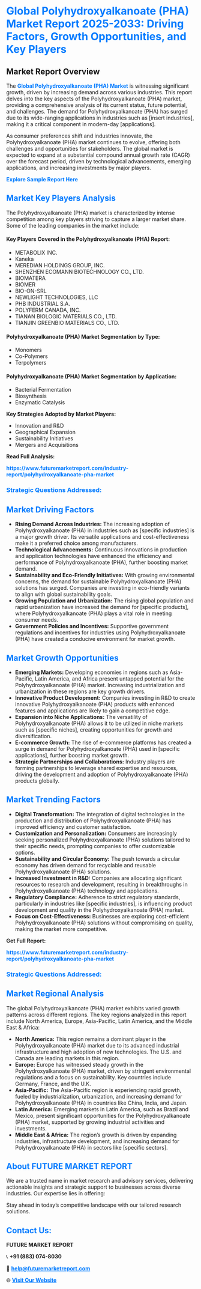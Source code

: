 <h1 style="color: #007BFF;">Global Polyhydroxyalkanoate (PHA) Market Report 2025-2033: Driving Factors, Growth Opportunities, and Key Players</h1>

<section id="overview">
<h2>Market Report Overview</h2>
<p>The <a href="https://www.futuremarketreport.com/industry-report/polyhydroxyalkanoate-pha-market" style="color: #007BFF; text-decoration: none;"><strong>Global Polyhydroxyalkanoate (PHA) Market</strong></a> is witnessing significant growth, driven by increasing demand across various industries. This report delves into the key aspects of the Polyhydroxyalkanoate (PHA) market, providing a comprehensive analysis of its current status, future potential, and challenges. The demand for Polyhydroxyalkanoate (PHA) has surged due to its wide-ranging applications in industries such as [insert industries], making it a critical component in modern-day [applications].</p>
<p>As consumer preferences shift and industries innovate, the Polyhydroxyalkanoate (PHA) market continues to evolve, offering both challenges and opportunities for stakeholders. The global market is expected to expand at a substantial compound annual growth rate (CAGR) over the forecast period, driven by technological advancements, emerging applications, and increasing investments by major players.</p>
</section>

<section id="overview">
<p><a href="https://www.futuremarketreport.com/request-sample/reportId=102703" style="color: #007BFF; text-decoration: none;"><strong>Explore Sample Report Here</strong></a></p>
</section>

<section id="key-players">
<h2 style="color: #007BFF;">Market Key Players Analysis</h2>
<p>The Polyhydroxyalkanoate (PHA) market is characterized by intense competition among key players striving to capture a larger market share. Some of the leading companies in the market include:</p>
<h4>Key Players Covered in the Polyhydroxyalkanoate (PHA) Report:</h4>
<ul><li>METABOLIX INC.</li><li>Kaneka</li><li>MEREDIAN HOLDINGS GROUP, INC.</li><li>SHENZHEN ECOMANN BIOTECHNOLOGY CO., LTD.</li><li>BIOMATERA</li><li>BIOMER</li><li>BIO-ON-SRL</li><li>NEWLIGHT TECHNOLOGIES, LLC</li><li>PHB INDUSTRIAL S.A.</li><li>POLYFERM CANADA, INC.</li><li>TIANAN BIOLOGIC MATERIALS CO., LTD.</li><li>TIANJIN GREENBIO MATERIALS CO., LTD.</li></ul>
<h4>Polyhydroxyalkanoate (PHA) Market Segmentation by Type:</h4>
<ul><li>Monomers</li><li>Co-Polymers</li><li>Terpolymers</li></ul>

<h4>Polyhydroxyalkanoate (PHA) Market Segmentation by Application:</h4>
<ul><li>Bacterial Fermentation</li><li>Biosynthesis</li><li>Enzymatic Catalysis</li></ul>
<p><strong>Key Strategies Adopted by Market Players:</strong></p>
<ul>
<li>Innovation and R&D</li>
<li>Geographical Expansion</li>
<li>Sustainability Initiatives</li>
<li>Mergers and Acquisitions</li>
</ul>
</section>

<section>
<p><strong>Read Full Analysis: </strong></p><a href="https://www.futuremarketreport.com/industry-report/polyhydroxyalkanoate-pha-market" style="color: #007BFF; text-decoration: none;"><strong>https://www.futuremarketreport.com/industry-report/polyhydroxyalkanoate-pha-market</strong></a>
<h3 style="color: #007BFF;">Strategic Questions Addressed:</h3>
</section>

<section id="driving-factors">
<h2 style="color: #007BFF;">Market Driving Factors</h2>
<ul>
<li><strong>Rising Demand Across Industries:</strong> The increasing adoption of Polyhydroxyalkanoate (PHA) in industries such as [specific industries] is a major growth driver. Its versatile applications and cost-effectiveness make it a preferred choice among manufacturers.</li>
<li><strong>Technological Advancements:</strong> Continuous innovations in production and application technologies have enhanced the efficiency and performance of Polyhydroxyalkanoate (PHA), further boosting market demand.</li>
<li><strong>Sustainability and Eco-Friendly Initiatives:</strong> With growing environmental concerns, the demand for sustainable Polyhydroxyalkanoate (PHA) solutions has surged. Companies are investing in eco-friendly variants to align with global sustainability goals.</li>
<li><strong>Growing Population and Urbanization:</strong> The rising global population and rapid urbanization have increased the demand for [specific products], where Polyhydroxyalkanoate (PHA) plays a vital role in meeting consumer needs.</li>
<li><strong>Government Policies and Incentives:</strong> Supportive government regulations and incentives for industries using Polyhydroxyalkanoate (PHA) have created a conducive environment for market growth.</li>
</ul>
</section>

<section id="growth-opportunities">
<h2 style="color: #007BFF;">Market Growth Opportunities</h2>
<ul>
<li><strong>Emerging Markets:</strong> Developing economies in regions such as Asia-Pacific, Latin America, and Africa present untapped potential for the Polyhydroxyalkanoate (PHA) market. Increasing industrialization and urbanization in these regions are key growth drivers.</li>
<li><strong>Innovative Product Development:</strong> Companies investing in R&D to create innovative Polyhydroxyalkanoate (PHA) products with enhanced features and applications are likely to gain a competitive edge.</li>
<li><strong>Expansion into Niche Applications:</strong> The versatility of Polyhydroxyalkanoate (PHA) allows it to be utilized in niche markets such as [specific niches], creating opportunities for growth and diversification.</li>
<li><strong>E-commerce Growth:</strong> The rise of e-commerce platforms has created a surge in demand for Polyhydroxyalkanoate (PHA) used in [specific applications], further boosting market growth.</li>
<li><strong>Strategic Partnerships and Collaborations:</strong> Industry players are forming partnerships to leverage shared expertise and resources, driving the development and adoption of Polyhydroxyalkanoate (PHA) products globally.</li>
</ul>
</section>

<section id="trending-factors">
<h2 style="color: #007BFF;">Market Trending Factors</h2>
<ul>
<li><strong>Digital Transformation:</strong> The integration of digital technologies in the production and distribution of Polyhydroxyalkanoate (PHA) has improved efficiency and customer satisfaction.</li>
<li><strong>Customization and Personalization:</strong> Consumers are increasingly seeking personalized Polyhydroxyalkanoate (PHA) solutions tailored to their specific needs, prompting companies to offer customizable options.</li>
<li><strong>Sustainability and Circular Economy:</strong> The push towards a circular economy has driven demand for recyclable and reusable Polyhydroxyalkanoate (PHA) solutions.</li>
<li><strong>Increased Investment in R&D:</strong> Companies are allocating significant resources to research and development, resulting in breakthroughs in Polyhydroxyalkanoate (PHA) technology and applications.</li>
<li><strong>Regulatory Compliance:</strong> Adherence to strict regulatory standards, particularly in industries like [specific industries], is influencing product development and quality in the Polyhydroxyalkanoate (PHA) market.</li>
<li><strong>Focus on Cost-Effectiveness:</strong> Businesses are exploring cost-efficient Polyhydroxyalkanoate (PHA) solutions without compromising on quality, making the market more competitive.</li>
</ul>
</section>

<section>
<p><strong>Get Full Report: </strong></p><a href="https://www.futuremarketreport.com/industry-report/polyhydroxyalkanoate-pha-market" style="color: #007BFF; text-decoration: none;"><strong>https://www.futuremarketreport.com/industry-report/polyhydroxyalkanoate-pha-market</strong></a>
<h3 style="color: #007BFF;">Strategic Questions Addressed:</h3>
</section>


<section id="regional-analysis">
<h2 style="color: #007BFF;">Market Regional Analysis</h2>
<p>The global Polyhydroxyalkanoate (PHA) market exhibits varied growth patterns across different regions. The key regions analyzed in this report include North America, Europe, Asia-Pacific, Latin America, and the Middle East & Africa:</p>
<ul>
<li><strong>North America:</strong> This region remains a dominant player in the Polyhydroxyalkanoate (PHA) market due to its advanced industrial infrastructure and high adoption of new technologies. The U.S. and Canada are leading markets in this region.</li>
<li><strong>Europe:</strong> Europe has witnessed steady growth in the Polyhydroxyalkanoate (PHA) market, driven by stringent environmental regulations and a focus on sustainability. Key countries include Germany, France, and the U.K.</li>
<li><strong>Asia-Pacific:</strong> The Asia-Pacific region is experiencing rapid growth, fueled by industrialization, urbanization, and increasing demand for Polyhydroxyalkanoate (PHA) in countries like China, India, and Japan.</li>
<li><strong>Latin America:</strong> Emerging markets in Latin America, such as Brazil and Mexico, present significant opportunities for the Polyhydroxyalkanoate (PHA) market, supported by growing industrial activities and investments.</li>
<li><strong>Middle East & Africa:</strong> The region’s growth is driven by expanding industries, infrastructure development, and increasing demand for Polyhydroxyalkanoate (PHA) in sectors like [specific sectors].</li>
</ul>
</section>

<footer>
<h2 style="color: #007BFF;">About FUTURE MARKET REPORT</h2>
<p>We are a trusted name in market research and advisory services, delivering actionable insights and strategic support to businesses across diverse industries. Our expertise lies in offering:</p>

<p>Stay ahead in today’s competitive landscape with our tailored research solutions.</p>

<h2 style="color: #007BFF;">Contact Us:</h2>
<p><strong>FUTURE MARKET REPORT</strong></p>
<p>📞 <strong>+91 (883) 074-8030</strong></p>
<p>📧 <strong><a href="mailto:help@futuremarketreport.com" style="color: #007BFF;">help@futuremarketreport.com</a></strong></p>
<p>🌐 <strong><a href="https://www.futuremarketreport.com/" style="color: #007BFF;">Visit Our Website</a></strong></p>
</footer>
